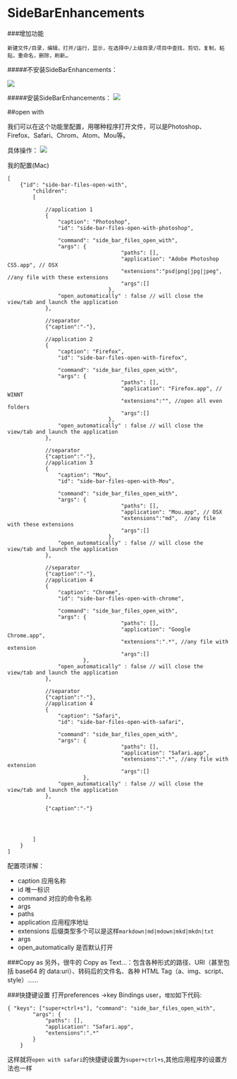 # SideBarEnhancements

###增加功能

 `新建文件/目录，编辑，打开/运行，显示，在选择中/上级目录/项目中查找，剪切，复制，粘贴，重命名，删除，刷新…`

#####不安装SideBarEnhancements：

![](http://7xix3g.com1.z0.glb.clouddn.com/15-5-13/44118104.jpg)

#####安装SideBarEnhancements：
![](http://7xix3g.com1.z0.glb.clouddn.com/15-5-13/9726547.jpg)


##open with

我们可以在这个功能里配置，用哪种程序打开文件，可以是Photoshop、Firefox、Safari、Chrom、Atom、Mou等。

具体操作：
![](http://7xix3g.com1.z0.glb.clouddn.com/15-5-13/44798693.jpg)

我的配置(Mac)
```
[
	{"id": "side-bar-files-open-with",
		"children":
		[

			//application 1
			{
				"caption": "Photoshop",
				"id": "side-bar-files-open-with-photoshop",

				"command": "side_bar_files_open_with",
				"args": {
									"paths": [],
									"application": "Adobe Photoshop CS5.app", // OSX
									"extensions":"psd|png|jpg|jpeg",  //any file with these extensions
									"args":[]
								},
				"open_automatically" : false // will close the view/tab and launch the application
			},

			//separator
			{"caption":"-"},

			//application 2
			{
				"caption": "Firefox",
				"id": "side-bar-files-open-with-firefox",

				"command": "side_bar_files_open_with",
				"args": {
									"paths": [],
									"application": "Firefox.app", // WINNT
									"extensions":"", //open all even folders
									"args":[]
								},
				"open_automatically" : false // will close the view/tab and launch the application
			},

			//separator
			{"caption":"-"},
			//application 3
			{
				"caption": "Mou",
				"id": "side-bar-files-open-with-Mou",

				"command": "side_bar_files_open_with",
				"args": {
									"paths": [],
									"application": "Mou.app", // OSX
									"extensions":"md",  //any file with these extensions
									"args":[]
								},
				"open_automatically" : false // will close the view/tab and launch the application
			},

			//separator
			{"caption":"-"},
			//application 4
			{
				"caption": "Chrome",
				"id": "side-bar-files-open-with-chrome",

				"command": "side_bar_files_open_with",
				"args": {
									"paths": [],
									"application": "Google Chrome.app",
									"extensions":".*", //any file with extension
									"args":[]
						},
				"open_automatically" : false // will close the view/tab and launch the application
			},

			//separator
			{"caption":"-"},
			//application 4
			{
				"caption": "Safari",
				"id": "side-bar-files-open-with-safari",

				"command": "side_bar_files_open_with",
				"args": {
									"paths": [],
									"application": "Safari.app",
									"extensions":".*", //any file with extension
									"args":[]
						},
				"open_automatically" : false // will close the view/tab and launch the application
			},

			{"caption":"-"}




		]
	}
]
```
配置项详解：
- caption  应用名称
- id  唯一标识
- command 对应的命令名称
- args
 - paths
 - application 应用程序地址
 - extensions   后缀类型多个可以是这样`markdown|md|mdown|mkd|mkdn|txt`
 - args
- open_automatically  是否默认打开

###Copy as
另外，很牛的 Copy as Text...：包含各种形式的路径、URI（甚至包括 base64 的 data:uri）、转码后的文件名、各种 HTML Tag（a、img、script、style）……


###快捷键设置
打开preferences ->key Bindings user，`增加`如下代码:

```
{ "keys": ["super+ctrl+s"], "command": "side_bar_files_open_with",
        "args": {
            "paths": [],
            "application": "Safari.app",
            "extensions":".*"
        }
    }

```
这样就将`open with safari`的快捷键设置为`super+ctrl+s`,其他应用程序的设置方法也一样
